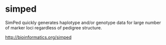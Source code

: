 # simped
SimPed quickly generates haplotype and/or genotype data for large number of marker loci regardless of pedigree structure.

http://bioinformatics.org/simped
